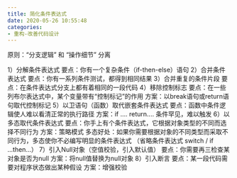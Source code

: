 ```yaml
---
title: 简化条件表达式
date: 2020-05-26 10:55:48
categories:
- 重构-改善代码设计
---
```

原则：“分支逻辑” 和 “操作细节” 分离

1）分解条件表达式
要点：你有一个复杂条件（if-then-else）语句
2）合并条件表达式
要点：你有一系列条件测试，都得到相同结果
3）合并重复的条件片段
要点：在条件表达式分支上都有着相同的一段代码
4）移除控制标志
要点：在一些列布尔表达式中，某个变量带有“控制标记”的作用
方案：以break语句或return语句取代控制标记
5）以卫语句（函数）取代嵌套条件表达式
要点：函数中条件逻辑使人难以看清正常的执行路径
方案：if .... return.... 条件罕见，难以触发 
6）以多态取代条件表达式
要点：你手上有个条件表达式，它根据对象类型的不同而选择不同行为
方案：策略模式
多态好处：如果你需要根据对象的不同类型而采取不同行为，多态使你不必编写明显的条件表达式 （省略条件表达式 switch / if ...then...）
7）引入Null对象（空值校验，引入默认值）
要点：你需要再三检查某对象是否为null
方案：将null值替换为null对象
8）引入断言
要点：某一段代码需要对程序状态做出某种假设
方案：增强校验
